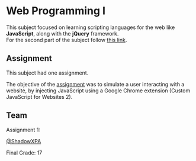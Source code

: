 # Web Programming I

This subject focused on learning scripting languages for the web like **JavaScript**, along with the **jQuery** framework.  
For the second part of the subject follow [this link](https://github.com/ShadowXPAEdu/tpsi-web-programming-ii).

## Assignment

This subject had one assignment.

The objective of the [assignment](Assignment/Assignment.pdf) was to simulate a user interacting with a website, by injecting JavaScript using a Google Chrome extension (Custom JavaScript for Websites 2).  

## Team

Assignment 1:

[@ShadowXPA](https://github.com/ShadowXPA)  

Final Grade: 17
